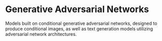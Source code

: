 # Generative Adversarial Networks
Models built on conditional generative adversarial networks, designed to produce conditional images, as well as text generation models utilizing adversarial network architectures.
